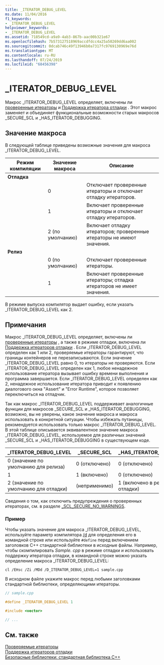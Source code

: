 ```yaml
---
title: _ITERATOR_DEBUG_LEVEL
ms.date: 11/04/2016
f1_keywords:
- _ITERATOR_DEBUG_LEVEL
helpviewer_keywords:
- _ITERATOR_DEBUG_LEVEL
ms.assetid: 718549cd-a9a9-4ab3-867b-aac00b321e67
ms.openlocfilehash: 7b573127518969accdfdcc4a25a50269dd6aa002
ms.sourcegitcommit: 0dcab746c49f13946b0a7317fc9769130969e76d
ms.translationtype: MT
ms.contentlocale: ru-RU
ms.lasthandoff: 07/24/2019
ms.locfileid: "68456398"
---
```

# <a name="_iterator_debug_level"></a>_ITERATOR_DEBUG_LEVEL

Макрос _ITERATOR_DEBUG_LEVEL определяет, включены ли [проверенные итераторы](../standard-library/checked-iterators.md) и [Поддержка итератора отладки](../standard-library/debug-iterator-support.md) . Этот макрос заменяет и объединяет функциональные возможности старых макросов _SECURE_SCL и _HAS_ITERATOR_DEBUGGING.

## <a name="macro-values"></a>Значение макроса

В следующей таблице приведены возможные значения для макроса _ITERATOR_DEBUG_LEVEL.

|Режим компиляции|Значение макроса|Описание|
|----------------------|----------------|-----------------|
|**Отладка**|||
||0|Отключает проверенные итераторы и отключает отладку итераторов.|
||1|Включает проверенные итераторы и отключает отладку итераторов.|
||2 (по умолчанию)|Включает отладку итераторов; проверенные итераторы не имеют значения.|
|**Релиз**|||
||0 (по умолчанию)|Отключает проверенные итераторы.|
||1|Включает проверенные итераторы; отладка итераторов не имеет значения.|

В режиме выпуска компилятор выдает ошибку, если указать _ITERATOR_DEBUG_LEVEL как 2.

## <a name="remarks"></a>Примечания

Макрос _ITERATOR_DEBUG_LEVEL определяет, включены ли [проверенные итераторы](../standard-library/checked-iterators.md) , а также в режиме отладки, включена ли [Поддержка итераторов отладки](../standard-library/debug-iterator-support.md) . Если _ITERATOR_DEBUG_LEVEL определен как 1 или 2, проверяемые итераторы гарантируют, что границы контейнеров не перезаписываются. Если значение _ITERATOR_DEBUG_LEVEL равно 0, то итераторы не проверяются. Если _ITERATOR_DEBUG_LEVEL определен как 1, любое ненадежное использование итератора вызывает ошибку времени выполнения и программа завершается. Если _ITERATOR_DEBUG_LEVEL определен как 2, ненадежное использование итератора приводит к появлению диалогового окна "Assert" и "Error Runtime", которое позволяет переключиться на отладчик.

Так как макрос _ITERATOR_DEBUG_LEVEL поддерживает аналогичные функции для макросов _SECURE_SCL и _HAS_ITERATOR_DEBUGGING, возможно, вы не уверены, какое значение макроса и макроса использовать в конкретной ситуации. Чтобы избежать путаницы, рекомендуется использовать только макрос _ITERATOR_DEBUG_LEVEL. В этой таблице описывается эквивалентное значение макроса _ITERATOR_DEBUG_LEVEL, используемое для различных значений _SECURE_SCL и _HAS_ITERATOR_DEBUGGING в существующем коде.

|**_ITERATOR_DEBUG_LEVEL** |**_SECURE_SCL** |**_HAS_ITERATOR_DEBUGGING**|
|---|---|---|
|0 (значение по умолчанию для релиза)|0 (отключено)|0 (отключено)|
|1|1 (включено)|0 (отключено)|
|2 (значение по умолчанию для отладки)|(неприменимо)|1 (включено в режиме отладки)|

Сведения о том, как отключить предупреждения о проверенных итераторах, см. в разделе [_SCL_SECURE_NO_WARNINGS](../standard-library/scl-secure-no-warnings.md).

### <a name="example"></a>Пример

Чтобы указать значение для макроса _ITERATOR_DEBUG_LEVEL, используйте параметр компилятора [/d](../build/reference/d-preprocessor-definitions.md) для определения его в командной строке или используйте `#define` перед включением заголовков C++ стандартной библиотеки в исходные файлы. Например, чтобы скомпилировать *Sample. cpp* в режиме отладки и использовать поддержку итератора отладки, в командной строке можно указать определение макроса _ITERATOR_DEBUG_LEVEL:

`cl /EHsc /Zi /MDd /D_ITERATOR_DEBUG_LEVEL=1 sample.cpp`

В исходном файле укажите макрос перед любыми заголовками стандартной библиотеки, определяющими итераторы.

```cpp
// sample.cpp

#define _ITERATOR_DEBUG_LEVEL 1

#include <vector>

// ...
```

## <a name="see-also"></a>См. также

[Проверяемые итераторы](../standard-library/checked-iterators.md)\
[Поддержка итераторов отладки](../standard-library/debug-iterator-support.md)\
[Безопасные библиотеки: стандартная библиотека C++](../standard-library/safe-libraries-cpp-standard-library.md)

